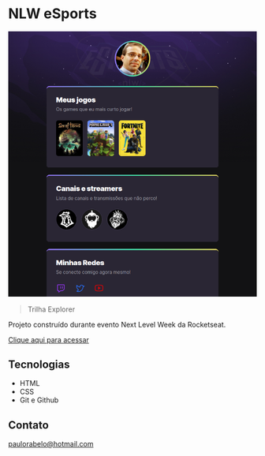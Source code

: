 # NLW eSports

![preview](./.github/preview.png)

> Trilha Explorer

Projeto construído durante evento 
Next Level Week da Rocketseat.

[Clique aqui para acessar](https://paulorabelo.github.io/nlw-esports-explorer/)

## Tecnologias

- HTML
- CSS
- Git e Github

## Contato

paulorabelo@hotmail.com

